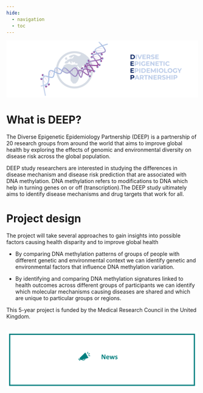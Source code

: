 ```yaml
---
hide:
  - navigation
  - toc
---
```


![Diverse Epigenetic Epidemiology Partnership Logo showing the word deep and a DNA helix with methylation marks attached](assets/logo_banner.png)


# What is DEEP?

The Diverse Epigenetic Epidemiology Partnership (DEEP) is a partnership of 20 research groups from around the world that aims to improve global health by exploring the effects of genomic and environmental diversity on disease risk across the global population. 

DEEP study researchers are interested in studying the differences in disease mechanism and disease risk prediction that are associated with DNA methylation. DNA methylation refers to modifications to DNA which help in turning genes on or off (transcription).The DEEP study ultimately aims to identify disease mechanisms and drug targets that work for all. 


# Project design

The project will take several approaches to gain insights into possible factors causing health disparity and to improve global health

- By comparing DNA methylation patterns of groups of people with different genetic and environmental context we can identify genetic and environmental factors that influence DNA methylation variation.

- By identifying and comparing DNA methylation signatures linked to health outcomes across different groups of participants we can identify which molecular mechanisms causing diseases are shared and which are unique to particular groups or regions.

This 5-year project is funded by the Medical Research Council in the United Kingdom.             

</br>
<a href=News>
<img src="https://github.com/hannah-e/DEEP_site/blob/gh-pages/assets/News_header.png?raw=true">
</a>
